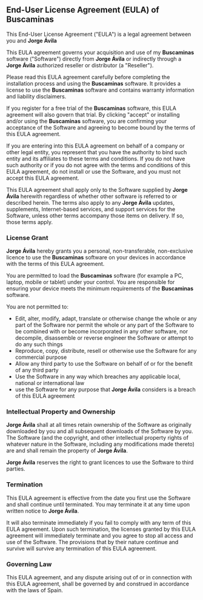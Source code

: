 ## End-User License Agreement (EULA) of **Buscaminas**

This End-User License Agreement ("EULA") is a legal agreement between you and **Jorge Ávila**

This EULA agreement governs your acquisition and use of my **Buscaminas** software ("Software") directly from **Jorge Ávila** or 
indirectly through a **Jorge Ávila** authorized reseller or distributor (a "Reseller").

Please read this EULA agreement carefully before completing the installation process and using the **Buscaminas** software. It 
provides a license to use the **Buscaminas** software and contains warranty information and liability disclaimers.

If you register for a free trial of the **Buscaminas** software, this EULA agreement will also govern that trial. By clicking 
"accept" or installing and/or using the **Buscaminas** software, you are confirming your acceptance of the Software and agreeing 
to become bound by the terms of this EULA agreement.

If you are entering into this EULA agreement on behalf of a company or other legal entity, you represent that you have the 
authority to bind such entity and its affiliates to these terms and conditions. If you do not have such authority or if you do 
not agree with the terms and conditions of this EULA agreement, do not install or use the Software, and you must not accept this 
EULA agreement.

This EULA agreement shall apply only to the Software supplied by **Jorge Ávila** herewith regardless of whether other software 
is referred to or described herein. The terms also apply to any **Jorge Ávila** updates, supplements, Internet-based services, 
and support services for the Software, unless other terms accompany those items on delivery. If so, those terms apply.

### License Grant

**Jorge Ávila** hereby grants you a personal, non-transferable, non-exclusive licence to use the **Buscaminas** software on 
your devices in accordance with the terms of this EULA agreement.

You are permitted to load the **Buscaminas** software (for example a PC, laptop, mobile or tablet) under your control. You 
are responsible for ensuring your device meets the minimum requirements of the **Buscaminas** software.

You are not permitted to:

*   Edit, alter, modify, adapt, translate or otherwise change the whole or any part of the Software nor permit the whole 
or any part of the Software to be combined with or become incorporated in any other software, nor decompile, disassemble or 
reverse engineer the Software or attempt to do any such things
*   Reproduce, copy, distribute, resell or otherwise use the Software for any commercial purpose
*   Allow any third party to use the Software on behalf of or for the benefit of any third party
*   Use the Software in any way which breaches any applicable local, national or international law
*   use the Software for any purpose that **Jorge Ávila** considers is a breach of this EULA agreement

### Intellectual Property and Ownership

**Jorge Ávila** shall at all times retain ownership of the Software as originally downloaded by you and all subsequent 
downloads of the Software by you. The Software (and the copyright, and other intellectual property rights of whatever nature 
in the Software, including any modifications made thereto) are and shall remain the property of **Jorge Ávila**.

**Jorge Ávila** reserves the right to grant licences to use the Software to third parties.

### Termination

This EULA agreement is effective from the date you first use the Software and shall continue until terminated. You may 
terminate it at any time upon written notice to **Jorge Ávila**.

It will also terminate immediately if you fail to comply with any term of this EULA agreement. Upon such termination, the 
licenses granted by this EULA agreement will immediately terminate and you agree to stop all access and use of the Software. 
The provisions that by their nature continue and survive will survive any termination of this EULA agreement.

### Governing Law

This EULA agreement, and any dispute arising out of or in connection with this EULA agreement, shall be governed by and 
construed in accordance with the laws of Spain.
